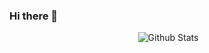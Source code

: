 ### Hi there 👋
<p align="center">
        <img alt="" src="https://github-readme-stats.vercel.app/api?username=BentarCr00s&theme=tokyonight&show_icons=true">
        <img src="https://raw.githubusercontent.com/mayhemantt/mayhemantt/Update/svg/Bottom.svg" alt="Github Stats" />
</p>
